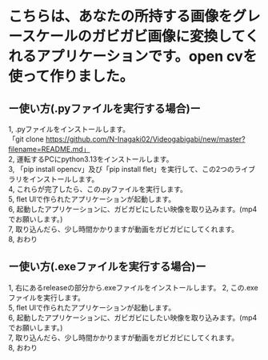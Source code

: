 # こちらは、あなたの所持する画像をグレースケールのガビガビ画像に変換してくれるアプリケーションです。open cvを使って作りました。<br>
## ー使い方(.pyファイルを実行する場合)ー<br>
1, .pyファイルをインストールします。<br>「git clone https://github.com/N-Inagaki02/Videogabigabi/new/master?filename=README.md」 <br>
2, 運転するPCにpython3.13をインストールします。 <br>
3, 「pip install opencv」及び「pip install flet」を実行して、この2つのライブラリをインストールします。 <br>
4, これらが完了したら、この.pyファイルを実行します。 <br>
5, flet UIで作られたアプリケーションが起動します。 <br>
6, 起動したアプリケーションに、ガビガビにしたい映像を取り込みます。(mp4でお願いします。) <br>
7, 取り込んだら、少し時間かかりますが動画をガビガビにしてくれます。 <br>
8, おわり

## ー使い方(.exeファイルを実行する場合)ー<br>
1, 右にあるreleaseの部分から.exeファイルをインストールします。
2, この.exeファイルを実行します。 <br>
5, flet UIで作られたアプリケーションが起動します。 <br>
6, 起動したアプリケーションに、ガビガビにしたい映像を取り込みます。(mp4でお願いします。) <br>
7, 取り込んだら、少し時間かかりますが動画をガビガビにしてくれます。 <br>
8, おわり
